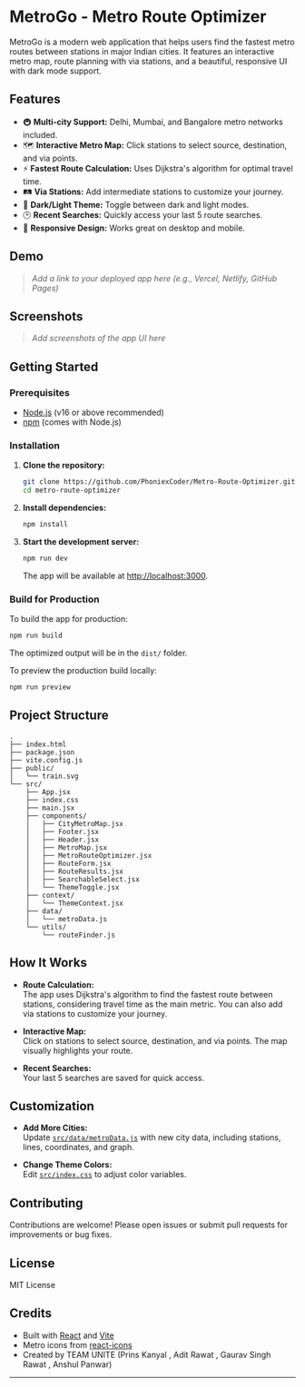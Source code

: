 # MetroGo - Metro Route Optimizer

MetroGo is a modern web application that helps users find the fastest metro routes between stations in major Indian cities. It features an interactive metro map, route planning with via stations, and a beautiful, responsive UI with dark mode support.

## Features

- 🚇 **Multi-city Support:** Delhi, Mumbai, and Bangalore metro networks included.
- 🗺️ **Interactive Metro Map:** Click stations to select source, destination, and via points.
- ⚡ **Fastest Route Calculation:** Uses Dijkstra's algorithm for optimal travel time.
- 🛤️ **Via Stations:** Add intermediate stations to customize your journey.
- 🌙 **Dark/Light Theme:** Toggle between dark and light modes.
- 🕑 **Recent Searches:** Quickly access your last 5 route searches.
- 📱 **Responsive Design:** Works great on desktop and mobile.

## Demo

> _Add a link to your deployed app here (e.g., Vercel, Netlify, GitHub Pages)_

## Screenshots

> _Add screenshots of the app UI here_

## Getting Started

### Prerequisites

- [Node.js](https://nodejs.org/) (v16 or above recommended)
- [npm](https://www.npmjs.com/) (comes with Node.js)

### Installation

1. **Clone the repository:**

   ```sh
   git clone https://github.com/PhoniexCoder/Metro-Route-Optimizer.git
   cd metro-route-optimizer
   ```

2. **Install dependencies:**

   ```sh
   npm install
   ```

3. **Start the development server:**

   ```sh
   npm run dev
   ```

   The app will be available at [http://localhost:3000](http://localhost:3000).

### Build for Production

To build the app for production:

```sh
npm run build
```

The optimized output will be in the `dist/` folder.

To preview the production build locally:

```sh
npm run preview
```

## Project Structure

```
.
├── index.html
├── package.json
├── vite.config.js
├── public/
│   └── train.svg
└── src/
    ├── App.jsx
    ├── index.css
    ├── main.jsx
    ├── components/
    │   ├── CityMetroMap.jsx
    │   ├── Footer.jsx
    │   ├── Header.jsx
    │   ├── MetroMap.jsx
    │   ├── MetroRouteOptimizer.jsx
    │   ├── RouteForm.jsx
    │   ├── RouteResults.jsx
    │   ├── SearchableSelect.jsx
    │   └── ThemeToggle.jsx
    ├── context/
    │   └── ThemeContext.jsx
    ├── data/
    │   └── metroData.js
    └── utils/
        └── routeFinder.js
```

## How It Works

- **Route Calculation:**  
  The app uses Dijkstra's algorithm to find the fastest route between stations, considering travel time as the main metric. You can also add via stations to customize your journey.

- **Interactive Map:**  
  Click on stations to select source, destination, and via points. The map visually highlights your route.

- **Recent Searches:**  
  Your last 5 searches are saved for quick access.

## Customization

- **Add More Cities:**  
  Update [`src/data/metroData.js`](src/data/metroData.js) with new city data, including stations, lines, coordinates, and graph.

- **Change Theme Colors:**  
  Edit [`src/index.css`](src/index.css) to adjust color variables.

## Contributing

Contributions are welcome! Please open issues or submit pull requests for improvements or bug fixes.

## License

MIT License

## Credits

- Built with [React](https://react.dev/) and [Vite](https://vitejs.dev/)
- Metro icons from [react-icons](https://react-icons.github.io/react-icons/)
- Created by TEAM UNITE (Prins Kanyal , Adit Rawat , Gaurav Singh Rawat , Anshul Panwar)

---
